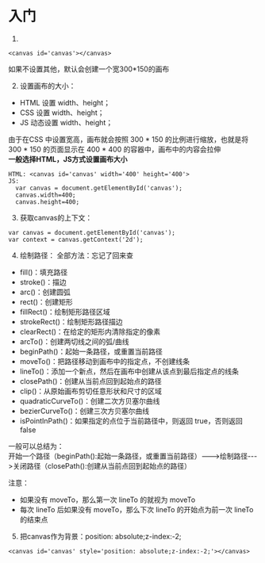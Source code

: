# 入门
1. 
```
<canvas id='canvas'></canvas>
```
如果不设置其他，默认会创建一个宽300*150的画布

2. 设置画布的大小：
- HTML 设置 width、height；
- CSS 设置 width、height；
- JS 动态设置 width、height；

由于在CSS 中设置宽高，画布就会按照 300 * 150 的比例进行缩放，也就是将 300 * 150 的页面显示在 400 * 400 的容器中，画布中的内容会拉伸  
**一般选择HTML，JS方式设置画布大小**
```
HTML: <canvas id='canvas' width='400' height='400'>
JS: 
  var canvas = document.getElementById('canvas');
  canvas.width=400;
  canvas.height=400;
```

3. 获取canvas的上下文：
```
var canvas = document.getElementById('canvas');
var context = canvas.getContext('2d');
```

4. 绘制路径：
全部方法：忘记了回来查
  - fill()：填充路径
  - stroke()：描边
  - arc()：创建圆弧
  - rect()：创建矩形
  - fillRect()：绘制矩形路径区域
  - strokeRect()：绘制矩形路径描边
  - clearRect()：在给定的矩形内清除指定的像素
  - arcTo()：创建两切线之间的弧/曲线
  - beginPath()：起始一条路径，或重置当前路径
  - moveTo()：把路径移动到画布中的指定点，不创建线条
  - lineTo()：添加一个新点，然后在画布中创建从该点到最后指定点的线条
  - closePath()：创建从当前点回到起始点的路径
  - clip()：从原始画布剪切任意形状和尺寸的区域
  - quadraticCurveTo()：创建二次方贝塞尔曲线
  - bezierCurveTo()：创建三次方贝塞尔曲线
  - isPointInPath()：如果指定的点位于当前路径中，则返回 true，否则返回 false

一般可以总结为：  
开始一个路径（beginPath():起始一条路径，或重置当前路径）--->绘制路径--->关闭路径（closePath():创建从当前点回到起始点的路径）

注意：
- 如果没有 moveTo，那么第一次 lineTo 的就视为 moveTo
- 每次 lineTo 后如果没有 moveTo，那么下次 lineTo 的开始点为前一次 lineTo 的结束点


5. 把canvas作为背景：position: absolute;z-index:-2;
```
<canvas id='canvas' style='position: absolute;z-index:-2;'></canvas>
```






